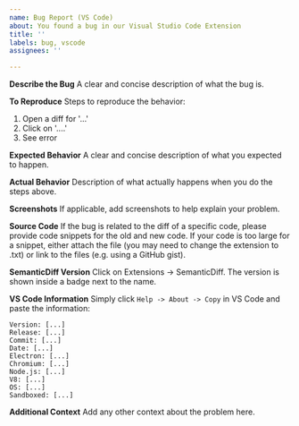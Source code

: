 ```yaml
---
name: Bug Report (VS Code)
about: You found a bug in our Visual Studio Code Extension
title: ''
labels: bug, vscode
assignees: ''

---
```


**Describe the Bug**
A clear and concise description of what the bug is.

**To Reproduce**
Steps to reproduce the behavior:
1. Open a diff for '...'
2. Click on '....'
3. See error

**Expected Behavior**
A clear and concise description of what you expected to happen.

**Actual Behavior**
Description of what actually happens when you do the steps above.

**Screenshots**
If applicable, add screenshots to help explain your problem.

**Source Code**
If the bug is related to the diff of a specific code, please provide code snippets for the old and new code. If your code is too large for a snippet, either attach the file (you may need to change the extension to .txt) or link to the files (e.g. using a GitHub gist).

**SemanticDiff Version**
Click on Extensions -> SemanticDiff. The version is shown inside a badge next to the name.

**VS Code Information**
Simply click `Help -> About -> Copy` in VS Code and paste the information:

```
Version: [...]
Release: [...]
Commit: [...]
Date: [...]
Electron: [...]
Chromium: [...]
Node.js: [...]
V8: [...]
OS: [...]
Sandboxed: [...]
```

**Additional Context**
Add any other context about the problem here.
